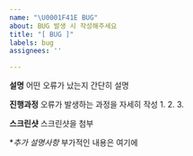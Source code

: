 ```yaml
---
name: "\U0001F41E BUG"
about: BUG 발생 시 작성해주세요
title: "[ BUG ]"
labels: bug
assignees: ''

---
```


**설명**
어떤 오류가 났는지 간단히 설명

**진행과정**
오류가 발생하는 과정을 자세히 작성
1. 
2. 
3. 

**스크린샷**
스크린샷을 첨부

**추가 설명사항*
부가적인 내용은 여기에

